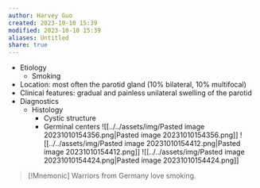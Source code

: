 ```yaml
---
author: Harvey Guo
created: 2023-10-10 15:39
modified: 2023-10-10 15:39
aliases: Untitled
share: true
---
```

- Etiology
	- Smoking
- Location: most often the parotid gland (10% bilateral, 10% multifocal)
- Clinical features: gradual and painless unilateral swelling of the parotid
- Diagnostics
	- Histology
		- Cystic structure
		- Germinal centers
![[../../assets/img/Pasted image 20231010154356.png|Pasted image 20231010154356.png]]
![[../../assets/img/Pasted image 20231010154412.png|Pasted image 20231010154412.png]]
![[../../assets/img/Pasted image 20231010154424.png|Pasted image 20231010154424.png]]

>[!Mnemonic] 
>Warriors from Germany love smoking.